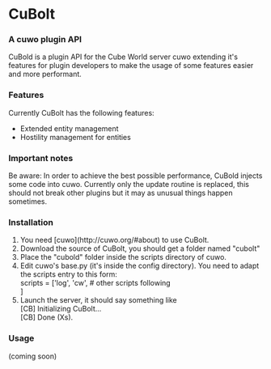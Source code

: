 CuBolt
======

### A cuwo plugin API

CuBold is a plugin API for the Cube World server cuwo extending it's features for plugin developers to make the usage of some features easier and more performant.

### Features

Currently CuBolt has the following features:
- Extended entity management
- Hostility management for entities

### Important notes

Be aware:
In order to achieve the best possible performance, CuBold injects some code into cuwo. Currently only the update routine is replaced, this should not break other plugins but it may as unusual things happen sometimes.

### Installation

<ol>
  <li>You need [cuwo](http://cuwo.org/#about) to use CuBolt.</li>
  <li>Download the source of CuBolt, you should get a folder named "cubolt"</li>
  <li>Place the "cubold" folder inside the scripts directory of cuwo.</li>
  <li>Edit cuwo's base.py (it's inside the config directory). You need to adapt the scripts entry to this form:<br>
scripts = ['log', 'cw', # other scripts following<br>
]
</li>
  <li>Launch the server, it should say something like<br>
[CB] Initializing CuBolt...<br>
[CB] Done (Xs).
</li>
</ol>

### Usage
(coming soon)
